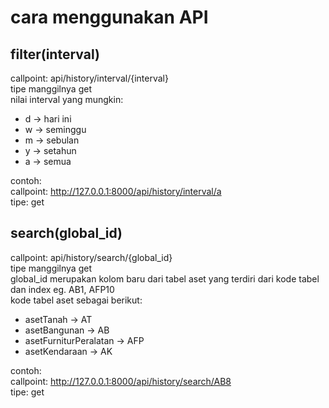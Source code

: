 # cara menggunakan API
## filter(interval)
callpoint: api/history/interval/{interval}\
tipe manggilnya get\
nilai interval yang mungkin:
- d -> hari ini
- w -> seminggu
- m -> sebulan
- y -> setahun
- a -> semua

contoh:\
callpoint: http://127.0.0.1:8000/api/history/interval/a \
tipe: get

## search(global_id)
callpoint: api/history/search/{global_id}\
tipe manggilnya get\
global_id merupakan kolom baru dari tabel aset yang terdiri dari kode tabel dan index eg. AB1, AFP10\
kode tabel aset sebagai berikut:
- asetTanah                 -> AT
- asetBangunan              -> AB
- asetFurniturPeralatan     -> AFP
- asetKendaraan             -> AK

contoh:\
callpoint: http://127.0.0.1:8000/api/history/search/AB8 \
tipe: get